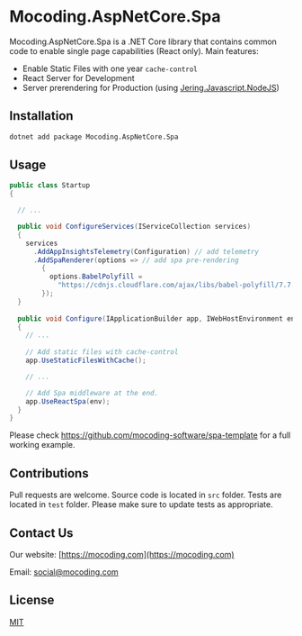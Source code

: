 # Mocoding.AspNetCore.Spa

Mocoding.AspNetCore.Spa is a .NET Core library that contains common code to enable single page capabilities (React only). Main features:
- Enable Static Files with one year `cache-control`
- React Server for Development
- Server prerendering for Production (using [Jering.Javascript.NodeJS](https://github.com/JeringTech/Javascript.NodeJS))

## Installation

```bash
dotnet add package Mocoding.AspNetCore.Spa
```

## Usage

```C#
public class Startup
{

  // ... 

  public void ConfigureServices(IServiceCollection services)
  {
    services                
      .AddAppInsightsTelemetry(Configuration) // add telemetry
      .AddSpaRenderer(options => // add spa pre-rendering
        {
          options.BabelPolyfill =
            "https://cdnjs.cloudflare.com/ajax/libs/babel-polyfill/7.7.0/polyfill.min.js";
        });
  }
  
  public void Configure(IApplicationBuilder app, IWebHostEnvironment env)
  {
    // ...
    
    // Add static files with cache-control         
    app.UseStaticFilesWithCache();           

    // ...

    // Add Spa middleware at the end.
    app.UseReactSpa(env);
  }
}

```

Please check https://github.com/mocoding-software/spa-template for a full working example.


## Contributions
Pull requests are welcome. Source code is located in ```src``` folder. Tests are located in ```test``` folder. Please make sure to update tests as appropriate.

## Contact Us

Our website: [https://mocoding.com](https://mocoding.com)

Email: [social@mocoding.com](mailto:social@mocoding.com)

## License
[MIT](https://choosealicense.com/licenses/mit/)
